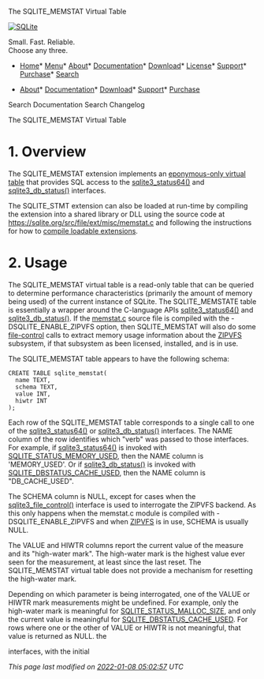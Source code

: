 




The SQLITE\_MEMSTAT Virtual Table




[![SQLite](images/sqlite370_banner.gif)](index.html)


Small. Fast. Reliable.  
Choose any three.


* [Home](index.html)* [Menu](javascript:void(0))* [About](about.html)* [Documentation](docs.html)* [Download](download.html)* [License](copyright.html)* [Support](support.html)* [Purchase](prosupport.html)* [Search](javascript:void(0))




* [About](about.html)* [Documentation](docs.html)* [Download](download.html)* [Support](support.html)* [Purchase](prosupport.html)






Search Documentation
Search Changelog










The SQLITE\_MEMSTAT Virtual Table


# 1\. Overview



The SQLITE\_MEMSTAT extension implements an [eponymous\-only virtual table](vtab.html#epoonlyvtab) that
provides SQL access to the [sqlite3\_status64()](c3ref/status.html) and
[sqlite3\_db\_status()](c3ref/db_status.html) interfaces.




The SQLITE\_STMT extension can also be loaded at run\-time
by compiling the extension into a shared library or DLL using the source
code at <https://sqlite.org/src/file/ext/misc/memstat.c> and following the
instructions for how to [compile loadable extensions](loadext.html#build).



# 2\. Usage



The SQLITE\_MEMSTAT virtual table is a read\-only table that can be
queried to determine performance characteristics (primarily the
amount of memory being used) of the current instance of SQLite.
The SQLITE\_MEMSTATE table is essentially a wrapper around the
C\-language APIs [sqlite3\_status64()](c3ref/status.html) and [sqlite3\_db\_status()](c3ref/db_status.html).
If the 
[memstat.c](https://sqlite.org/src/file/ext/misc/memstat.c) source
file is compiled with the \-DSQLITE\_ENABLE\_ZIPVFS option, then SQLITE\_MEMSTAT
will also do some [file\-control](c3ref/file_control.html) calls to extract
memory usage information about the 
[ZIPVFS](https://www.hwaci.com/sw/sqlite/zipvfs.html) subsystem, 
if that subsystem as been licensed, installed, and is in use.




The SQLITE\_MEMSTAT table appears to have the following schema:




```
CREATE TABLE sqlite_memstat(
  name TEXT,
  schema TEXT,
  value INT,
  hiwtr INT
);

```


Each row of the SQLITE\_MEMSTAT table corresponds to a single call to
one of the [sqlite3\_status64()](c3ref/status.html) or [sqlite3\_db\_status()](c3ref/db_status.html) interfaces.
The NAME column of the row identifies which "verb" was passed to those
interfaces. For example, if [sqlite3\_status64()](c3ref/status.html) is invoked with
[SQLITE\_STATUS\_MEMORY\_USED](c3ref/c_status_malloc_count.html#sqlitestatusmemoryused), then the NAME column is 'MEMORY\_USED'.
Or if [sqlite3\_db\_status()](c3ref/db_status.html) is invoked with [SQLITE\_DBSTATUS\_CACHE\_USED](c3ref/c_dbstatus_options.html#sqlitedbstatuscacheused),
then the NAME column is "DB\_CACHE\_USED".




The SCHEMA column is NULL, except for cases when the [sqlite3\_file\_control()](c3ref/file_control.html)
interface is used to interrogate the ZIPVFS backend. As this only happens
when the memstat.c module is compiled with \-DSQLITE\_ENABLE\_ZIPVFS and when
[ZIPVFS](https://www.hwaci.com/sw/sqlite/zipvfs.html) is in use, 
SCHEMA is usually NULL.




The VALUE and HIWTR columns report the current value of the measure and
its "high\-water mark". The high\-water mark is the highest value ever seen
for the measurement, at least since the last reset. The SQLITE\_MEMSTAT
virtual table does not provide a mechanism for resetting the high\-water mark.




Depending on which parameter is being interrogated, one of the VALUE
or HIWTR mark measurements might be undefined. For example, only the
high\-water mark is meaningful for [SQLITE\_STATUS\_MALLOC\_SIZE](c3ref/c_status_malloc_count.html#sqlitestatusmallocsize), and
only the current value is meaningful for [SQLITE\_DBSTATUS\_CACHE\_USED](c3ref/c_dbstatus_options.html#sqlitedbstatuscacheused).
For rows where one or the other of VALUE or HIWTR is not meaningful,
that value is returned as NULL.
the 

interfaces, with the initial


*This page last modified on [2022\-01\-08 05:02:57](https://sqlite.org/docsrc/honeypot) UTC* 



